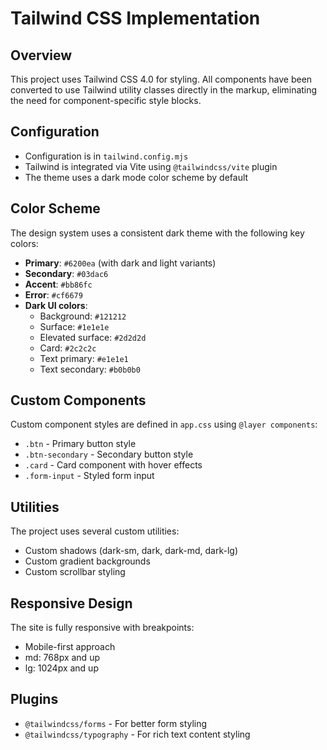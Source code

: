 # Tailwind CSS Implementation

## Overview

This project uses Tailwind CSS 4.0 for styling. All components have been converted to use Tailwind utility classes directly in the markup, eliminating the need for component-specific style blocks.

## Configuration

- Configuration is in `tailwind.config.mjs` 
- Tailwind is integrated via Vite using `@tailwindcss/vite` plugin
- The theme uses a dark mode color scheme by default

## Color Scheme

The design system uses a consistent dark theme with the following key colors:

- **Primary**: `#6200ea` (with dark and light variants)
- **Secondary**: `#03dac6`
- **Accent**: `#bb86fc`
- **Error**: `#cf6679`
- **Dark UI colors**:
  - Background: `#121212`
  - Surface: `#1e1e1e`
  - Elevated surface: `#2d2d2d`
  - Card: `#2c2c2c`
  - Text primary: `#e1e1e1`
  - Text secondary: `#b0b0b0`

## Custom Components

Custom component styles are defined in `app.css` using `@layer components`:

- `.btn` - Primary button style
- `.btn-secondary` - Secondary button style
- `.card` - Card component with hover effects
- `.form-input` - Styled form input

## Utilities

The project uses several custom utilities:

- Custom shadows (dark-sm, dark, dark-md, dark-lg)
- Custom gradient backgrounds
- Custom scrollbar styling

## Responsive Design

The site is fully responsive with breakpoints:
- Mobile-first approach
- md: 768px and up
- lg: 1024px and up

## Plugins

- `@tailwindcss/forms` - For better form styling
- `@tailwindcss/typography` - For rich text content styling